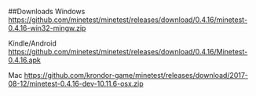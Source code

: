 ##Downloads
Windows
https://github.com/minetest/minetest/releases/download/0.4.16/minetest-0.4.16-win32-mingw.zip

Kindle/Android
https://github.com/minetest/minetest/releases/download/0.4.16/Minetest-0.4.16.apk

Mac
https://github.com/krondor-game/minetest/releases/download/2017-08-12/minetest-0.4.16-dev-10.11.6-osx.zip
